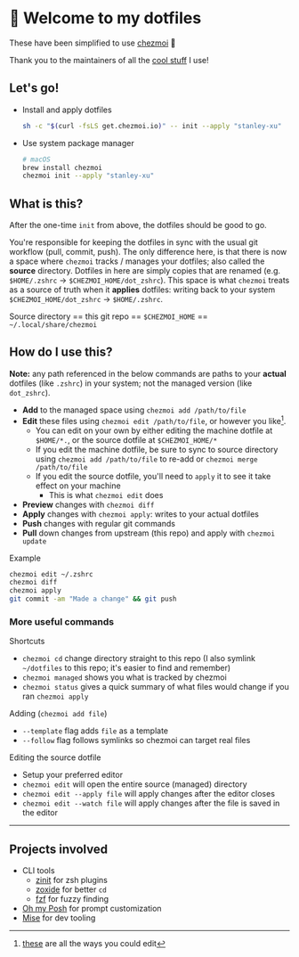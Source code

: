# 👋 Welcome to my dotfiles

These have been simplified to use [chezmoi](https://www.chezmoi.io) 🏡

Thank you to the maintainers of all the [cool stuff](#projects-involved) I use!

## Let's go!

- Install and apply dotfiles

  ```sh
  sh -c "$(curl -fsLS get.chezmoi.io)" -- init --apply "stanley-xu"
  ```

- Use system package manager

  ```sh
  # macOS
  brew install chezmoi
  chezmoi init --apply "stanley-xu"
  ```

## What is this?

After the one-time `init` from above, the dotfiles should be good to go.

You're responsible for keeping the dotfiles in sync with the usual git workflow (pull, commit, push). The only difference here, is that there is now a space where `chezmoi` tracks / manages your dotfiles; also called the **source** directory. Dotfiles in here are simply copies that are renamed (e.g. `$HOME/.zshrc` -> `$CHEZMOI_HOME/dot_zshrc`). This space is what `chezmoi` treats as a source of truth when it **applies** dotfiles: writing back to your system `$CHEZMOI_HOME/dot_zshrc` -> `$HOME/.zshrc`.

Source directory == this git repo == `$CHEZMOI_HOME` == `~/.local/share/chezmoi`

## How do I use this?

**Note:** any path referenced in the below commands are paths to your **actual** dotfiles (like `.zshrc`) in your system; not the managed version (like `dot_zshrc`).

- **Add** to the managed space using `chezmoi add /path/to/file`
- **Edit** these files using `chezmoi edit /path/to/file`, or however you like[^1].
  - You can edit on your own by either editing the machine dotfile at `$HOME/*.`, or the source dotfile at `$CHEZMOI_HOME/*`
  - If you edit the machine dotfile, be sure to sync to source directory using `chezmoi add /path/to/file` to re-add or `chezmoi merge /path/to/file`
  - If you edit the source dotfile, you'll need to `apply` it to see it take effect on your machine
    - This is what `chezmoi edit` does
- **Preview** changes with `chezmoi diff`
- **Apply** changes with `chezmoi apply`: writes to your actual dotfiles
- **Push** changes with regular git commands
- **Pull** down changes from upstream (this repo) and apply with `chezmoi update`

[^1]: [these](https://www.chezmoi.io/user-guide/frequently-asked-questions/usage/#how-do-i-edit-my-dotfiles-with-chezmoi) are all the ways you could edit

Example
```sh
chezmoi edit ~/.zshrc
chezmoi diff
chezmoi apply
git commit -am "Made a change" && git push
```

### More useful commands

Shortcuts
- `chezmoi cd` change directory straight to this repo (I also symlink `~/dotfiles` to this repo; it's easier to find and remember)
- `chezmoi managed` shows you what is tracked by chezmoi
- `chezmoi status` gives a quick summary of what files would change if you ran `chezmoi apply`

Adding (`chezmoi add file`)
- `--template` flag adds `file` as a template
- `--follow` flag follows symlinks so chezmoi can target real files

Editing the source dotfile
- Setup your preferred editor
- `chezmoi edit` will open the entire source (managed) directory
- `chezmoi edit --apply file` will apply changes after the editor closes
- `chezmoi edit --watch file` will apply changes after the file is saved in the editor

---

## Projects involved

- CLI tools
  - [zinit](https://github.com/zdharma-continuum/zinit) for zsh plugins
  - [zoxide](https://github.com/ajeetdsouza/zoxide) for better `cd`
  - [fzf](https://github.com/junegunn/fzf) for fuzzy finding
- [Oh my Posh](https://ohmyposh.dev/) for prompt customization
- [Mise](https://github.com/jdx/mise) for dev tooling
